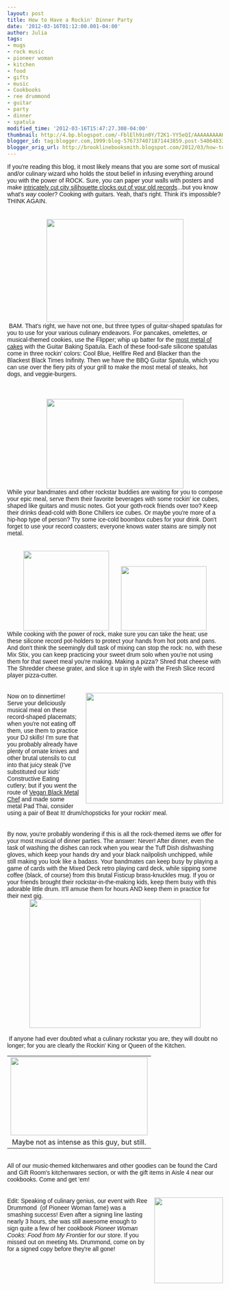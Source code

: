 ```yaml
---
layout: post
title: How to Have a Rockin' Dinner Party
date: '2012-03-16T01:12:00.001-04:00'
author: Julia
tags:
- mugs
- rock music
- pioneer woman
- kitchen
- food
- gifts
- music
- Cookbooks
- ree drummond
- guitar
- party
- dinner
- spatula
modified_time: '2012-03-16T15:47:27.308-04:00'
thumbnail: http://4.bp.blogspot.com/-FblElh9in0Y/T2K1-YY5eQI/AAAAAAAAAHA/qezxM708vaI/s72-c/IMG_4086.JPG
blogger_id: tag:blogger.com,1999:blog-5767374071871443859.post-5406483349767151557
blogger_orig_url: http://brooklinebooksmith.blogspot.com/2012/03/how-to-have-rockin-dinner-party.html
---
```


<div><div><span style="font-family: arial;">If you're reading this blog, it most likely means that you are some sort of musical and/or culinary wizard who holds the stout belief in infusing everything around you with the power of ROCK. Sure, you can paper your walls with posters and make <a href="http://www.designboom.com/weblog/cat/8/view/17055/vinyl-record-city-wall-clocks.html">intricately cut city silihouette clocks out of your old records</a>...but you know what's <i>way</i> cooler? Cooking with guitars. Yeah, that's right. Think it's impossible? THINK AGAIN.</span><br /><br /><br /><div class="separator" style="clear: both; text-align: center;"><a href="http://4.bp.blogspot.com/-FblElh9in0Y/T2K1-YY5eQI/AAAAAAAAAHA/qezxM708vaI/s1600/IMG_4086.JPG" imageanchor="1" style="margin-left: 1em; margin-right: 1em;"><img border="0" height="240" src="http://4.bp.blogspot.com/-FblElh9in0Y/T2K1-YY5eQI/AAAAAAAAAHA/qezxM708vaI/s320/IMG_4086.JPG" width="320" /></a></div>&nbsp;<span style="font-family: arial;">BAM. That's right, we have not one, but three types of guitar-shaped spatulas for you to use for your various culinary endeavors. For pancakes, omelettes, or musical-themed cookies, use the Flipper; whip up batter for the <a href="http://www.hellbound.ca/wp-content/uploads/2010/06/BlackMetalCakeGuys.jpg">most metal of cakes</a> with the Guitar Baking Spatula. Each of these food-safe silicone spatulas come in three rockin' colors: Cool Blue, Hellfire Red and Blacker than the Blackest Black Times Inifinity. Then we have the BBQ Guitar Spatula, which you can use over the fiery pits of your grill to make the most metal of steaks, hot dogs, and veggie-burgers.</span></div><div></div><span style="font-family: arial;"></span><br /><div><span style="font-family: arial;"><br /></span><br /><div class="separator" style="clear: both; text-align: center;"><a href="http://3.bp.blogspot.com/-Ag3T60ElFGs/T2K18bl4EfI/AAAAAAAAAG4/awacil8G9ro/s1600/IMG_4081.JPG" imageanchor="1" style="margin-left: 1em; margin-right: 1em;"><img border="0" height="209" src="http://3.bp.blogspot.com/-Ag3T60ElFGs/T2K18bl4EfI/AAAAAAAAAG4/awacil8G9ro/s320/IMG_4081.JPG" width="320" /></a></div><span style="font-family: arial;">While your bandmates and other rockstar buddies are waiting for you to compose your epic meal, serve them their favorite beverages with some rockin' ice cubes, shaped like guitars and music notes. Got your goth-rock friends over too? Keep their drinks dead-cold with Bone Chillers ice cubes. Or maybe you're more of a hip-hop type of person? Try some ice-cold boombox cubes for your drink. Don't forget to use your record coasters; everyone knows water stains are simply not metal.</span></div><div><span style="font-family: arial;"><br /></span><br /><div class="separator" style="clear: both; text-align: center;"><a href="http://1.bp.blogspot.com/-UJuKkZ4nJ2M/T2K2Ao3ZBPI/AAAAAAAAAHI/Y_6GoSqJAK8/s1600/IMG_4089.JPG" imageanchor="1" style="margin-left: 1em; margin-right: 1em;"><img border="0" height="186" src="http://1.bp.blogspot.com/-UJuKkZ4nJ2M/T2K2Ao3ZBPI/AAAAAAAAAHI/Y_6GoSqJAK8/s200/IMG_4089.JPG" width="200" /></a><a href="http://2.bp.blogspot.com/-_RENgFcaN_M/T2K2EYF8QMI/AAAAAAAAAHU/KBQz1HrUQ7s/s1600/IMG_4095.JPG" imageanchor="1" style="margin-left: 1em; margin-right: 1em;"><img border="0" height="150" src="http://2.bp.blogspot.com/-_RENgFcaN_M/T2K2EYF8QMI/AAAAAAAAAHU/KBQz1HrUQ7s/s200/IMG_4095.JPG" width="200" /></a></div><span style="font-family: arial;">While cooking with the power of rock, make sure you can take the heat; use these silicone record pot-holders to protect your hands from hot pots and pans. And don't think the seemingly dull task of mixing can stop the rock: no, with these Mix Stix, you can keep practicing your sweet drum solo when you're not using them for that sweet meal you're making. Making a pizza? Shred that cheese with The Shredder cheese grater, and slice it up in style with the Fresh Slice record player pizza-cutter.</span></div><div><span style="font-family: arial;"><br /></span><br /><a href="http://1.bp.blogspot.com/-f04VSL-W3mQ/T2K2CTEOxNI/AAAAAAAAAHQ/7soBs-n09SY/s1600/IMG_4091.JPG" imageanchor="1" style="clear: right; float: right; margin-bottom: 1em; margin-left: 1em;"><img border="0" height="258" src="http://1.bp.blogspot.com/-f04VSL-W3mQ/T2K2CTEOxNI/AAAAAAAAAHQ/7soBs-n09SY/s320/IMG_4091.JPG" width="320" /></a><span style="font-family: arial;">Now on to dinnertime! Serve your deliciously musical meal on these record-shaped placemats; when you're not eating off them, use them to practice your DJ skills! I'm sure that you probably already have plenty of ornate knives and other brutal utensils to cut into that juicy steak (I've substituted our kids' Constructive Eating cutlery; but if you went the route of <a href="http://www.youtube.com/watch?v=CeZlih4DDNg">Vegan Black Metal Chef</a> and made some metal Pad Thai, consider using a pair of Beat It! drum/chopsticks for your rockin' meal.</span></div><div><span style="font-family: arial;"><br /></span><br /><span style="font-family: arial;">By now, you're probably wondering if this is all the rock-themed items we offer for your most musical of dinner parties. The answer: Never! After dinner, even the task of washing the dishes can rock when you wear the Tuff Dish dishwashing gloves, which keep your hands dry and your black nailpolish unchipped, while still making you look like a badass. Your bandmates can keep busy by playing a game of cards with the Mixed Deck retro playing card deck, while sipping some coffee (black, of course) from this brutal Fisticup brass-knuckles mug. If you or your friends brought their rockstar-in-the-making kids, keep them busy with this adorable little drum. It'll amuse them for hours AND keep them in practice for their next gig.</span></div><div><div class="separator" style="clear: both; text-align: center;"><a href="http://2.bp.blogspot.com/-OtmP9-FPosE/T2K2F1x_D2I/AAAAAAAAAHg/53_nyXgdWgc/s1600/IMG_4097.JPG" imageanchor="1" style="margin-left: 1em; margin-right: 1em;"><img border="0" height="300" src="http://2.bp.blogspot.com/-OtmP9-FPosE/T2K2F1x_D2I/AAAAAAAAAHg/53_nyXgdWgc/s400/IMG_4097.JPG" width="400" /></a></div><br /><span style="font-family: arial;">&nbsp;If anyone had ever doubted what a culinary rockstar you are, they will doubt no longer; for you are clearly the Rockin' King or Queen of the Kitchen.</span><br /><table align="center" cellpadding="0" cellspacing="0" class="tr-caption-container" style="margin-left: auto; margin-right: auto; text-align: center;"><tbody><tr><td style="text-align: center;"><a href="http://4.bp.blogspot.com/-TMWkCwSlunY/T2LLNJWrILI/AAAAAAAAAHo/zWRAU0e50Gg/s1600/black+metal+chef.jpg" imageanchor="1" style="margin-left: auto; margin-right: auto;"><img border="0" height="182" src="http://4.bp.blogspot.com/-TMWkCwSlunY/T2LLNJWrILI/AAAAAAAAAHo/zWRAU0e50Gg/s320/black+metal+chef.jpg" width="320" /></a></td></tr><tr><td class="tr-caption" style="text-align: center;">Maybe not as intense as this guy, but still.</td></tr></tbody></table><div style="border-bottom: medium none; border-left: medium none; border-right: medium none; border-top: medium none;"><span style="font-family: arial;">&nbsp; </span></div></div><div><div style="border-bottom: medium none; border-left: medium none; border-right: medium none; border-top: medium none;"><span style="font-family: arial;">All of our music-themed kitchenwares and other goodies can be found the Card and Gift Room's kitchenwares section, or with the gift items in Aisle 4 near our cookbooks. Come and get 'em!</span></div><div style="border-bottom: medium none; border-left: medium none; border-right: medium none; border-top: medium none;"><br /></div><div style="border-bottom: medium none; border-left: medium none; border-right: medium none; border-top: medium none;"><br /></div><div style="border-bottom: medium none; border-left: medium none; border-right: medium none; border-top: medium none;"><a href="http://img2.imagesbn.com/images/152130000/152130918.JPG" imageanchor="1" style="clear: right; cssfloat: right; float: right; margin-bottom: 1em; margin-left: 1em;"><img aea="true" border="0" height="200" src="http://img2.imagesbn.com/images/152130000/152130918.JPG" width="160" /></a><span style="font-family: Arial;">Edit:&nbsp;Speaking of culinary genius, our event with Ree Drummond &nbsp;(of Pioneer Woman fame) was a smashing success! Even after a signing line lasting nearly 3 hours, she was still awesome enough to sign quite a few of her cookbook <em>Pioneer Woman Cooks: Food from My Frontier</em> for our store. If you missed out on meeting Ms. Drummond, come on by for a signed copy before they're all gone!</span></div></div></div>